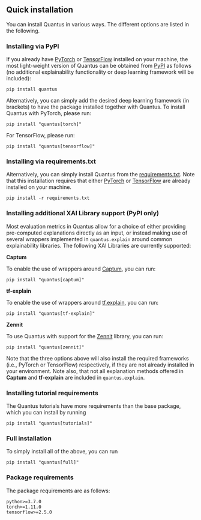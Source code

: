 ## Quick installation

You can install Quantus in various ways. The different options are listed in the following.

### Installing via PyPI

If you already have [PyTorch](https://pytorch.org/) or [TensorFlow](https://www.tensorflow.org) installed on your machine, 
the most light-weight version of Quantus can be obtained from [PyPI](https://pypi.org/project/quantus/) as follows (no additional explainability functionality or deep learning framework will be included):

```setup
pip install quantus
```
Alternatively, you can simply add the desired deep learning framework (in brackets) to have the package installed together with Quantus.
To install Quantus with PyTorch, please run:
```setup
pip install "quantus[torch]"
```

For TensorFlow, please run:

```setup
pip install "quantus[tensorflow]"
```

### Installing via requirements.txt

Alternatively, you can simply install Quantus from the [requirements.txt](https://github.com/understandable-machine-intelligence-lab/Quantus/blob/main/requirements.txt).
Note that this installation requires that either [PyTorch](https://pytorch.org/) or [TensorFlow](https://www.TensorFlow.org) are already installed on your machine.

```setup
pip install -r requirements.txt
```

### Installing additional XAI Library support (PyPI only)

Most evaluation metrics in Quantus allow for a choice of either providing pre-computed explanations directly as an input, or instead making use of several wrappers implemented in `quantus.explain` around common explainability libraries. The
following XAI Libraries are currently supported:

**Captum**

To enable the use of wrappers around [Captum](https://captum.ai/), you can run:

```setup
pip install "quantus[captum]"
```

**tf-explain**

To enable the use of wrappers around [tf.explain](https://github.com/sicara/tf-explain), you can run:

```setup
pip install "quantus[tf-explain]"
```

**Zennit**

To use Quantus with support for the [Zennit](https://github.com/chr5tphr/zennit) library, you can run:

```setup
pip install "quantus[zennit]"
```

Note that the three options above will also install the required frameworks (i.e., PyTorch or TensorFlow) respectively,
if they are not already installed in your environment. Note also, that not all explanation methods offered in **Captum** and **tf-explain**
 are included in `quantus.explain`.

### Installing tutorial requirements

The Quantus tutorials have more requirements than the base package, which you can install by running

```setup
pip install "quantus[tutorials]"
```

### Full installation

To simply install all of the above, you can run

```setup
pip install "quantus[full]"
```

### Package requirements

The package requirements are as follows:
```
python>=3.7.0
torch>=1.11.0
tensorflow>=2.5.0
```